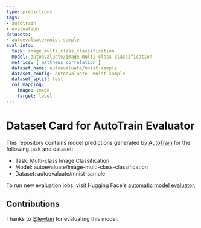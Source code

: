 ```yaml
---
type: predictions
tags:
- autotrain
- evaluation
datasets:
- autoevaluate/mnist-sample
eval_info:
  task: image_multi_class_classification
  model: autoevaluate/image-multi-class-classification
  metrics: ['matthews_correlation']
  dataset_name: autoevaluate/mnist-sample
  dataset_config: autoevaluate--mnist-sample
  dataset_split: test
  col_mapping:
    image: image
    target: label
---
```

# Dataset Card for AutoTrain Evaluator

This repository contains model predictions generated by [AutoTrain](https://huggingface.co/autotrain) for the following task and dataset:

* Task: Multi-class Image Classification
* Model: autoevaluate/image-multi-class-classification
* Dataset: autoevaluate/mnist-sample

To run new evaluation jobs, visit Hugging Face's [automatic model evaluator](https://huggingface.co/spaces/autoevaluate/model-evaluator).

## Contributions

Thanks to [@lewtun](https://huggingface.co/lewtun) for evaluating this model.